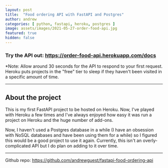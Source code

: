 ```yaml
---
layout: post
title:  "Food ordering API with FastAPI and Postgres"
author: andrew
categories: [ python, fastapi, heroku, postgres ]
image: assets/images/2021-05-27-order-food-api.jpg
featured: true
hidden: false
---
```


### Try the API out: https://order-food-api.herokuapp.com/docs

*Note: Allow around 30 seconds for the API to respond to your first request. Heroku puts projects in the "free" tier to sleep if they haven't been visited in a specific amount of time.

---

## About the project
This is my first FastAPI project to be hosted on Heroku. Now, I've played with Heroku a few times and I've always enjoyed how easy it was run a project on Heroku and the huge number of add-ons.

Now, I haven't used a Postgres database in a while (I have an obsession with NoSQL databases and have been using them for a while) so I figured this would be a good project to use it again. Currently, this isn't an overly-complicated API but I do plan on adding to it over time.

---

Github repo: https://github.com/andrewguest/fastapi-food-ordering-api
